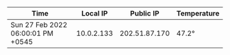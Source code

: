 | Time     | Local IP | Public IP | Temperature |
| ----------- | ----------- | ----------- | ----------- |
| Sun 27 Feb 2022 06:00:01 PM +0545      | 10.0.2.133     | 202.51.87.170  | 47.2° |
